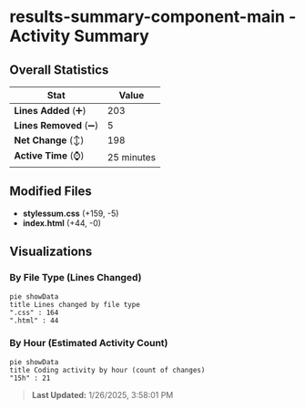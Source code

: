 # results-summary-component-main - Activity Summary 

## Overall Statistics

| Stat                   | Value                                                             |
| ---------------------- | ----------------------------------------------------------------- |
| **Lines Added** (➕)   | 203                                          |
| **Lines Removed** (➖) | 5                                        |
| **Net Change** (↕)    | 198                |
| **Active Time** (⌚)   | 25 minutes |


## Modified Files
- **stylessum.css** (+159, -5)
- **index.html** (+44, -0)

## Visualizations

### By File Type (Lines Changed)

```mermaid
pie showData
title Lines changed by file type
".css" : 164
".html" : 44
```

### By Hour (Estimated Activity Count)

```mermaid
pie showData
title Coding activity by hour (count of changes)
"15h" : 21
```


> **Last Updated:** 1/26/2025, 3:58:01 PM